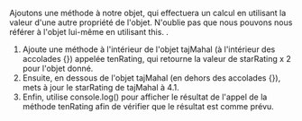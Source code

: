 Ajoutons une méthode à notre objet, qui effectuera un calcul en utilisant la valeur d'une autre propriété de l'objet. N'oublie pas que nous pouvons nous référer à l'objet lui-même en utilisant this. .

1. Ajoute une méthode à l'intérieur de l'objet tajMahal (à l'intérieur des accolades {}) appelée tenRating, qui retourne la valeur de starRating x 2 pour l'objet donné.
2. Ensuite, en dessous de l'objet tajMahal (en dehors des accolades {}), mets à jour le starRating de tajMahal à 4.1.
3. Enfin, utilise console.log() pour afficher le résultat de l'appel de la méthode tenRating afin de vérifier que le résultat est comme prévu.
